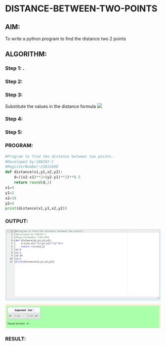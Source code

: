# DISTANCE-BETWEEN-TWO-POINTS

## AIM:
To write a python program to find the distance two 2 points
## ALGORITHM:
### Step 1: .
### Step 2: 
### Step 3: 
Substitute the values in the distance formula  ![](/formula.JPG)
### Step 4: 
### Step 5: 
### PROGRAM:
```py
#Program to find the distance between two points.
#Developed by:SANJAY.C
#RegisterNumber:23013498
def distance(x1,y1,x2,y2):
    d=((x2-x1)**2+(y2-y1)**2)**0.5
    return round(d,2)
x1=4
y1=2
x2=10
y2=6
print(distance(x1,y1,x2,y2))
```
  

### OUTPUT:
![](./EXP03.png)

### RESULT:
